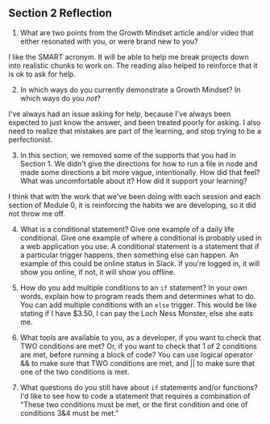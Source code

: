 ## Section 2 Reflection

1. What are two points from the Growth Mindset article and/or video that either resonated with you, or were brand new to you?

I like the SMART acronym. It will be able to help me break projects down into realistic chunks to work on.
The reading also helped to reinforce that it is ok to ask for help.

2. In which ways do you currently demonstrate a Growth Mindset? In which ways do you _not_?

I've always had an issue asking for help, because I've always been expected to just know the answer, and been treated poorly for asking.
I also need to realize that mistakes are part of the learning, and stop trying to be a perfectionist.

3. In this section, we removed some of the supports that you had in Section 1. We didn't give the directions for how to run a file in node and made some directions a bit more vague, intentionally. How did that feel? What was uncomfortable about it? How did it support your learning?

I think that with the work that we've been doing with each session and each section of Module 0, it is reinforcing the habits we are developing, so it did not throw me off.

4. What is a conditional statement? Give one example of a daily life conditional. Give one example of where a conditional is probably used in a web application you use.
A conditional statement is a statement that if a particular trigger happens, then something else can happen. An example of this could be online status in Slack. If you're logged in, it will show you online, if not, it will show you offline.

5. How do you add multiple conditions to an `if` statement? In your own words, explain how to program reads them and determines what to do.
You can add multiple conditions with an `else` trigger. This would be like stating if I have $3.50, I can pay the Loch Ness Monster, else she eats me.

6. What tools are available to you, as a developer, if you want to check that TWO conditions are met? Or, if you want to check that 1 of 2 conditions are met, before running a block of code?
You can use logical operator && to make sure that TWO conditions are met, and || to make sure that one of the two conditions is met.

7. What questions do you still have about `if` statements and/or functions?
I'd like to see how to code a statement that requires a combination of "These two conditions must be met, or the first condition and one of conditions 3&4 must be met."
